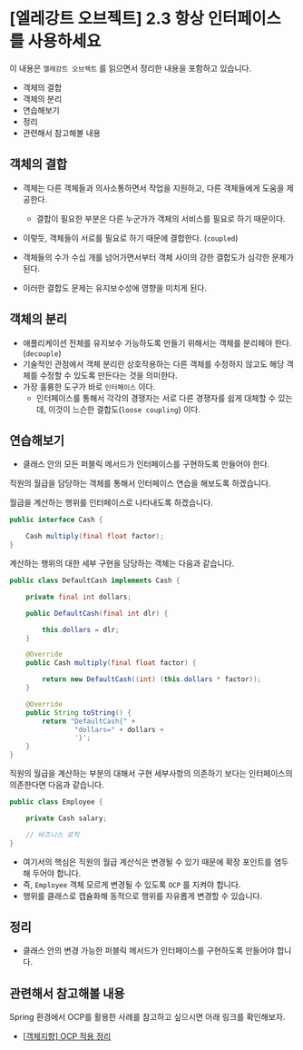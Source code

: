 # [엘레강트 오브젝트] 2.3 항상 인터페이스를 사용하세요

이 내용은 `엘레강트 오브젝트` 를 읽으면서 정리한 내용을 포함하고 있습니다.

- 객체의 결합
- 객체의 분리
- 연습해보기
- 정리
- 관련해서 참고해볼 내용



## 객체의 결합

- 객체는 다른 객체들과 의사소통하면서 작업을 지원하고, 다른 객체들에게 도움을 제공한다.
  - 결합이 필요한 부분은 다른 누군가가 객체의 서비스를 필요로 하기 때문이다. 

- 이렇듯, 객체들이 서로를 필요로 하기 때문에 결합한다. (`coupled`)
- 객체들의 수가 수십 개를 넘어가면서부터 객체 사이의 강한 결합도가 심각한 문제가 된다.
- 이러한 결합도 문제는 유지보수성에 영향을 미치게 된다.



## 객체의 분리

- 애플리케이션 전체를 유지보수 가능하도록 만들기 위해서는 객체를 분리헤야 한다.(`decouple`)
- 기술적인 관점에서 객체 분리란 상호작용하는 다른 객체를 수정하지 않고도 해당 객체를 수정할 수 있도록 만든다는 것을 의미한다.
- 가장 훌륭한 도구가 바로 `인터페이스` 이다.
  - 인터페이스를 통해서 각각의 경쟁자는 서로 다른 경쟁자를 쉽게 대체할 수 있는데, 이것이 느슨한 결합도(`loose coupling`) 이다.




## 연습해보기

- 클래스 안의 모든 퍼블릭 메서드가 인터페이스를 구현하도록 만들어야 한다.



직원의 월급을 담당하는 객체를 통해서 인터페이스 연습을 해보도록 하겠습니다.

월급을 계산하는 행위를 인터페이스로 나타내도록 하겠습니다.

```java
public interface Cash {

    Cash multiply(final float factor);
}
```

계산하는 행위의 대한 세부 구현을 담당하는 객체는 다음과 같습니다.

```java
public class DefaultCash implements Cash {

    private final int dollars;

    public DefaultCash(final int dlr) {

        this.dollars = dlr;
    }

    @Override
    public Cash multiply(final float factor) {

        return new DefaultCash((int) (this.dollars * factor));
    }

    @Override
    public String toString() {
        return "DefaultCash{" +
                "dollars=" + dollars +
                '}';
    }
}
```

직원의 월급을 계산하는 부분의 대해서 구현 세부사항의 의존하기 보다는 인터페이스의 의존한다면 다음과 같습니다.

```java
public class Employee {

    private Cash salary;

    // 비즈니스 로직
}
```

- 여기서의 핵심은 직원의 월급 계산식은 변경될 수 있기 때문에 확장 포인트를 염두해 두어야 합니다.
- 즉, `Employee` 객체 모르게 변경될 수 있도록 `OCP` 를 지켜야 합니다. 
- 행위를 클래스로 캡슐화해 동적으로 행위를 자유롭게 변경할 수 있습니다.



## 정리

- 클래스 안의 변경 가능한 퍼블릭 메서드가 인터페이스를 구현하도록 만들어야 합니다.



## 관련해서 참고해볼 내용

Spring 환경에서 OCP를 활용한 사례를 참고하고 싶으시면 아래 링크를 확인해보자.

- [[객체지향] OCP 적용 정리](https://lovethefeel.tistory.com/66)

